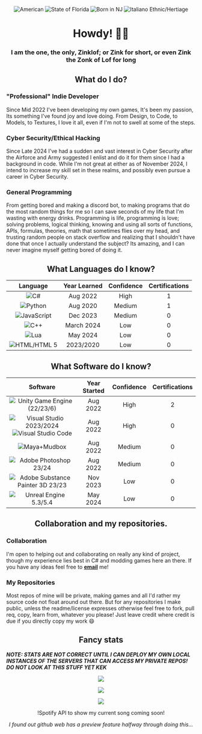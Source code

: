 <!--## Hi there 👋

- 🔭 I’m currently working on - GoblinBane 0.5 some fateful day and a under NDA Project.
- 🌱 I’m currently learning - How to cope, JS, CyberSecurity, and C++
- 👯 I’m looking to collaborate on - Not much, but if you have ideas don't be afraid to contact me. (C#, Python, Java-ish, HLSL-ish, basic modeling)
- 🤔 I’m looking for help with - Therapy?
- 💬 Ask me about - How much I hate unity yet still use it.
- 📫 How to reach me: Zinklofbusiness@gmail.com
- 😄 Pronouns: He/Him
- ⚡ Fun fact: I don't get paid enough to pay my bills in this economy :D

for future refrence syntax did indeed work KEK, just can't do it inline

should come back and try to change this to use Source Code Pro as the font KEK
USA: https://img.icons8.com/?size=100&id=15532&format=png&color=000000
ITA: https://img.icons8.com/?size=100&id=15542&format=png&color=000000
USA-FL: https://img.icons8.com/?size=100&id=s1-q7JfG-sh7&format=png&color=000000
USA-NJ: https://img.icons8.com/?size=100&id=6wBSXgD-30f4&format=png&color=000000
-->

<!-- Flags for some intersting color -->

<p align="center">
  <img src="https://img.icons8.com/?size=50&id=15532&format=png&color=000000" title="American"/> <img src="https://img.icons8.com/?size=50&id=s1-q7JfG-sh7&format=png&color=000000" title="State of Florida"> <img src="https://img.icons8.com/?size=50&id=6wBSXgD-30f4&format=png&color=000000" title="Born in NJ"> <img src="https://img.icons8.com/?size=50&id=15542&format=png&color=000000" title="Italiano Ethnic/Hertiage"/>
</p>

<!-- Hello and name  -->

<h1 align="Center">
 Howdy! 🤠👋
</h1>
<h3 align="center">
 I am the one, the only, Zinklof; or Zink for short, or even <b>Zink the Zonk of Lof</b> for long
</h3>

<!-- Starting the what do I do section -->

<h2 align="center">
 What do I do?
</h2>
<h3>
 "Professional" Indie Developer
</h3>
<p>
 Since Mid 2022 I've been developing my own games, It's been my passion, Its something I've found joy and love doing. From Design, to Code, to Models, to Textures, I love it all, even if I'm not to swell at some of the steps.
</p>
<h3>
 Cyber Security/Ethical Hacking
</h3>
<p>
 Since Late 2024 I've had a sudden and vast interest in Cyber Security after the Airforce and Army suggested I enlist and do it for them since I had a background in code. While I'm not great at either as of November 2024, I intend to increase my skill set in these realms, and possibly even pursue a career in Cyber Security.
</p>
<h3>
 General Programming
</h3>
<p>
 From getting bored and making a discord bot, to making programs that do the most random things for me so I can save seconds of my life that I'm wasting with energy drinks. Programming is life, programming is love; solving problems, logical thinking, knowing and using all sorts of functions, APIs, formulas, theories, math that sometimes flies over my head, and trusting random people on stack overflow and realizing that I shouldn't have done that once I actually understand the subject? Its amazing, and I can never imagine myself getting bored of doing it.
</p>

<!-- Starting the fancy tables of what software and languages I know  -->

 <h2 align="center">
  What Languages do I know?
 </h2>

| Language | Year Learned | Confidence | Certifications |
|:---:|:---:|:---:|:---:|
| <img src="https://img.icons8.com/color/c-sharp-logo.png" title="C#"/> | Aug 2022 | High | 1 |
| <img src="https://img.icons8.com/color/python.png" title="Python"/> | Aug 2020 | Medium | 1 |
| <img src="https://img.icons8.com/color/javascript.png" title="JavaScript"/> | Dec 2023 | Medium | 0 |
| <img src="https://img.icons8.com/?size=64&id=40669&format=png&color=000000" title="C++"/> | March 2024 | Low | 0 |
| <img src="https://img.icons8.com/?size=64&id=KppI8aNv6oQe&format=png&color=000000" title="Lua"/> | May 2024 | Low | 0 |
| <img src="https://img.icons8.com/?size=64&id=20909&format=png&color=000000" title="HTML/HTML 5"/> | 2023/2020 | Low | 0 |

<h2 align="center">
 What Software do I know?
</h2>

| Software | Year Started | Confidence | Certifications |
|:---:|:---:|:---:|:---:|
| <img src="https://img.icons8.com/?size=64&id=39848&format=png&color=000000" title="Unity Game Engine (22/23/6)"/> | Aug 2022 | High | 2 |
| <img src="https://img.icons8.com/?size=32&id=y7WGoWNuIWac&format=png&color=000000" title="Visual Studio 2023/2024"/><img src="https://img.icons8.com/?size=32&id=9OGIyU8hrxW5&format=png&color=000000" title="Visual Studio Code"/> | Aug 2022 | High | 0 |
| <img src="https://img.icons8.com/?size=64&id=G4eJnugooC61&format=png&color=000000" title="Maya+Mudbox"/> | Aug 2022 | Medium | 0 |
| <img src="https://img.icons8.com/?size=64&id=NeNPFdj7MzXi&format=png&color=000000" title="Adobe Photoshop 23/24"/> | Aug 2022 | Medium | 0 |
| <img src="https://img.icons8.com/?size=64&id=YVUnhDRlYcgE&format=png&color=000000" title="Adobe Substance Painter 3D 23/23"/> | Nov 2023 | Low | 0 |
| <img src="https://img.icons8.com/?size=64&id=69503&format=png&color=000000" title="Unreal Engine 5.3/5.4"/> | May 2024 | Low | 0 |

<!-- Starting section about usage of my repos -->

<h2 align="center">
 Collaboration and my repositories.
</h2>
<h3>
 Collaboration
</h3>
<p>
 I'm open to helping out and collaborating on really any kind of project, though my experience lies best in C# and modding games here an there. If you have any ideas feel free to <a href="mailto:zinklofbusiness@gmail.com"><b>email</b></a> me!
</p>
<h3>
 My Repositories
</h3>
<p>
 Most repos of mine will be private, making games and all I'd rather my source code not float around out there. But for any repositories I make public, unless the readme/license expresses otherwise feel free to fork, pull req, copy, learn from, whatever you please! Just leave credit where credit is due if you directly copy my work 😄
</p>

<!-- Starting section about stats and other random tools i found -->

<h2 align="center">
 Fancy stats
</h2>
<b><i>NOTE: STATS ARE NOT CORRECT UNTIL I CAN DEPLOY MY OWN LOCAL INSTANCES OF THE SERVERS THAT CAN ACCESS MY PRIVATE REPOS! DO NOT LOOK AT THIS STUFF YET KEK</i></b>
<p align="center">
 <img src="https://github-readme-stats.vercel.app/api/top-langs/?username=zinklof"/>
</p>
<p align="center">
<img src="https://github-readme-stats.vercel.app/api?username=zinklof&show_icons=true&theme=transparent"/>
 </p>
 <p align="center">
<!--<code><img src="https://visitor-badge.glitch.me/badge?page_id=Zinklof.Zinklof"/></code> this service is down, i didn't read lol --->
<img src="https://api.visitorbadge.io/api/VisitorHit?user=zinklof&repo=zinklof&countColor=%237B1E7A"/>
</p>
<p align="center">
!Spotify API to show my current song coming soon!
</p>
<p align="center">
 <i>
  I found out github web has a preview feature halfway through doing this...
 </i>
</p>
